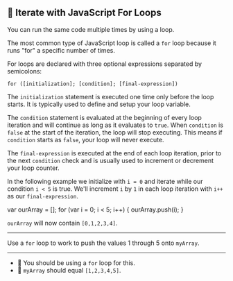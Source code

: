 🚀 Iterate with JavaScript For Loops
------------------------------------

You can run the same code multiple times by using a loop.

The most common type of JavaScript loop is called a `for` loop because it runs "for" a specific number of times.

For loops are declared with three optional expressions separated by semicolons:

`for ([initialization]; [condition]; [final-expression])`

The `initialization` statement is executed one time only before the loop starts. It is typically used to define and setup your loop variable.

The `condition` statement is evaluated at the beginning of every loop iteration and will continue as long as it evaluates to `true`. When `condition` is `false` at the start of the iteration, the loop will stop executing. This means if `condition` starts as `false`, your loop will never execute.

The `final-expression` is executed at the end of each loop iteration, prior to the next `condition` check and is usually used to increment or decrement your loop counter.

In the following example we initialize with `i = 0` and iterate while our condition `i < 5` is true. We'll increment `i` by `1` in each loop iteration with `i++` as our `final-expression`.

var ourArray = \[\];
for (var i = 0; i < 5; i++) {
  ourArray.push(i);
}

`ourArray` will now contain `[0,1,2,3,4]`.

* * *

Use a `for` loop to work to push the values 1 through 5 onto `myArray`.

* * *

*   🧪 You should be using a `for` loop for this.
*   🧪 `myArray` should equal `[1,2,3,4,5]`.